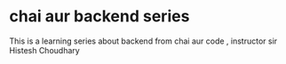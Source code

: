 # chai aur backend series

This is a learning series about backend from chai aur code , instructor sir Histesh Choudhary